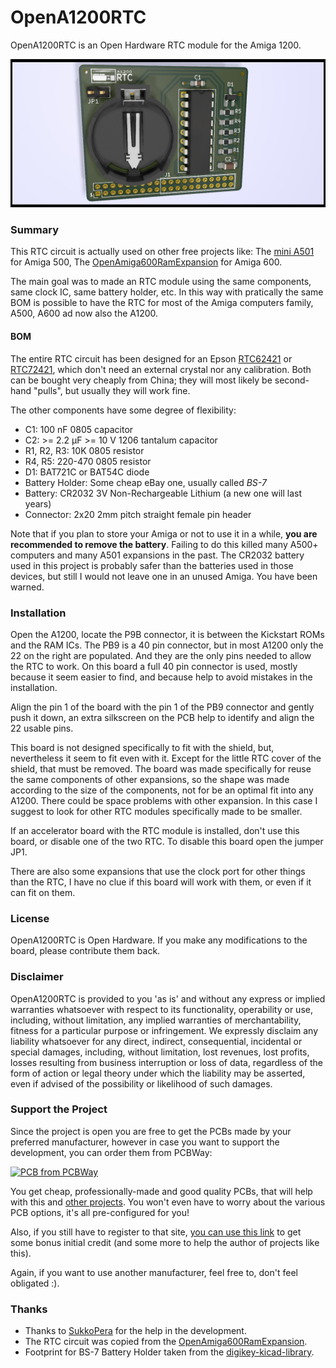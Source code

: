 # OpenA1200RTC
OpenA1200RTC is an Open Hardware RTC module for the Amiga 1200.

![Board](https://raw.githubusercontent.com/screwbreaker/OpenA1200RTC/master/doc/render-top.png)

### Summary
This RTC circuit is actually used on other free projects like:
The [mini A501](http://eab.abime.net/showthread.php?t=85395) for Amiga 500,
The [OpenAmiga600RamExpansion](https://github.com/SukkoPera/OpenAmiga600RamExpansion) for Amiga 600.

The main goal was to made an RTC module using the same components, same clock IC, same battery holder, etc.
In this way with pratically the same BOM is possible to have the RTC for most of the Amiga computers family, A500, A600 ad now also the A1200.

#### BOM
The entire RTC circuit has been designed for an Epson [RTC62421](http://pdf.datasheetcatalog.com/datasheets/90/339927_DS.pdf) or [RTC72421](http://pdf.datasheetcatalog.com/datasheet/epson/RTC-72423.pdf), which don't need an external crystal nor any calibration. Both can be bought very cheaply from China; they will most likely be second-hand "pulls", but usually they will work fine.

The other components have some degree of flexibility:
- C1: 100 nF 0805 capacitor
- C2: >= 2.2 μF >= 10 V 1206 tantalum capacitor
- R1, R2, R3: 10K 0805 resistor
- R4, R5: 220-470 0805 resistor
- D1: BAT721C or BAT54C diode
- Battery Holder: Some cheap eBay one, usually called *BS-7*
- Battery: CR2032 3V Non-Rechargeable Lithium (a new one will last years)
- Connector: 2x20 2mm pitch straight female pin header

Note that if you plan to store your Amiga or not to use it in a while, **you are recommended to remove the battery**. Failing to do this killed many A500+ computers and many A501 expansions in the past. The CR2032 battery used in this project is probably safer than the batteries used in those devices, but still I would not leave one in an unused Amiga. You have been warned.

### Installation
Open the A1200, locate the P9B connector, it is between the Kickstart ROMs and the RAM ICs.
The PB9 is a 40 pin connector, but in most A1200 only the 22 on the right are populated. And they are the only pins needed to allow the RTC to work.
On this board a full 40 pin connector is used, mostly because it seem easier to find, and because help to avoid mistakes in the installation.

Align the pin 1 of the board with the pin 1 of the PB9 connector and gently push it down, an extra silkscreen on the PCB help to identify and align the 22 usable pins.

This board is not designed specifically to fit with the shield, but, nevertheless it seem to fit even with it. Except for the little RTC cover of the shield, that must be removed.
The board was made specifically for reuse the same components of other expansions, so the shape was made according to the size of the components, not for be an optimal fit into any A1200.
There could be space problems with other expansion. In this case I suggest to look for other RTC modules specifically made to be smaller.

If an accelerator board with the RTC module is installed, don't use this board, or disable one of the two RTC.
To disable this board open the jumper JP1.

There are also some expansions that use the clock port for other things than the RTC, I have no clue if this board will work with them, or even if it can fit on them.

### License
OpenA1200RTC is Open Hardware. If you make any modifications to the board, please contribute them back.

### Disclaimer
OpenA1200RTC is provided to you 'as is' and without any express or implied warranties whatsoever with respect to its functionality, operability or use, including, without limitation, any implied warranties of merchantability, fitness for a particular purpose or infringement. We expressly disclaim any liability whatsoever for any direct, indirect, consequential, incidental or special damages, including, without limitation, lost revenues, lost profits, losses resulting from business interruption or loss of data, regardless of the form of action or legal theory under which the liability may be asserted, even if advised of the possibility or likelihood of such damages.

### Support the Project
Since the project is open you are free to get the PCBs made by your preferred manufacturer, however in case you want to support the development, you can order them from PCBWay:

[![PCB from PCBWay](https://www.pcbway.com/project/img/images/frompcbway.png)](https://www.pcbway.com/project/shareproject/OpenA1200RTC.html)

You get cheap, professionally-made and good quality PCBs, that will help with this and [other projects](https://www.pcbway.com/project/member/?bmbno=W123483A). You won't even have to worry about the various PCB options, it's all pre-configured for you!

Also, if you still have to register to that site, [you can use this link](https://www.pcbway.com/setinvite.aspx?inviteid=269036) to get some bonus initial credit (and some more to help the author of projects like this).

Again, if you want to use another manufacturer, feel free to, don't feel obligated :).

### Thanks
- Thanks to [SukkoPera](https://github.com/SukkoPera) for the help in the development.
- The RTC circuit was copied from the [OpenAmiga600RamExpansion](https://github.com/SukkoPera/OpenAmiga600RamExpansion).
- Footprint for BS-7 Battery Holder taken from the [digikey-kicad-library](https://github.com/digikey/digikey-kicad-library).
